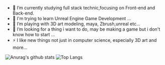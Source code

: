 - 🔭 I’m currently studying full stack technic,focusing on Front-end and Back-end.
- 🌱 I'm trying to learn Unreal Engine Game Development ...
- 👯 I’m playing with 3D art modeling, maya, Zbrush,unreal etc...
- 🤔 I’m looking for a thing i want to do, may be making a game but i don't know how to start ...
- ⚡ I like new things not just in computer science, especially 3D art and more...


![Anurag's github stats](https://github-readme-stats.vercel.app/api?username=chizi-p&theme=outrun&show_icons=true)
![Top Langs](https://github-readme-stats.vercel.app/api/top-langs/?username=chizi-p&layout=compact&theme=outrun)

<!--
**RyanTokManMokMTM/RyanTokManMokMTM** is a ✨ _special_ ✨ repository because its `README.md` (this file) appears on your GitHub profile.

Here are some ideas to get you started:

- 🔭 I’m currently working on ...
- 🌱 I’m currently learning ...
- 👯 I’m looking to collaborate on ...
- 🤔 I’m looking for help with ...
- 💬 Ask me about ...
- 📫 How to reach me: ...
- 😄 Pronouns: ...
- ⚡ Fun fact: ...
-->
